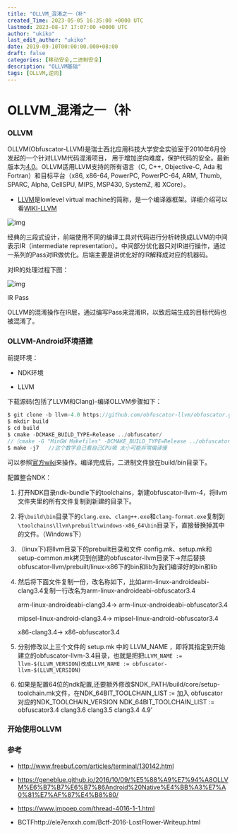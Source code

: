 ```yaml
---
title: "OLLVM_混淆之一（补"
created_Time: 2023-05-05 16:35:00 +0000 UTC
lastmod: 2023-08-17 17:07:00 +0000 UTC
author: "ukiko"
last_edit_author: "ukiko"
date: 2019-09-10T00:00:00.000+08:00
draft: false
categories: [移动安全,二进制安全]
description: "OLLVM基础"
tags: [OLLVM,逆向]
---
```


# OLLVM_混淆之一（补

### OLLVM

OLLVM(Obfuscator-LLVM)是瑞士西北应用科技大学安全实验室于2010年6月份发起的一个针对LLVM代码混淆项目， 用于增加逆向难度，保护代码的安全。最新版本为[4.0](https://github.com/obfuscator-llvm/obfuscator/tree/llvm-4.0)。OLLVM适用LLVM支持的所有语言（C, C++, Objective-C, Ada 和 Fortran）和目标平台（x86, x86-64, PowerPC, PowerPC-64, ARM, Thumb, SPARC, Alpha, CellSPU, MIPS, MSP430, SystemZ, 和 XCore）。

- [LLVM](http://llvm.org/)是lowlevel virtual machine的简称，是一个编译器框架。详细介绍可以看[WIKI-LLVM](https://zh.wikipedia.org/wiki/LLVM)

![img](http://my-md-1253484710.coscd.myqcloud.com/20180823112535.png)

经典的三段式设计，前端使用不同的编译工具对代码进行分析转换成LLVM的中间表示IR（intermediate representation）。中间部分优化器只对IR进行操作，通过一系列的Pass对IR做优化。后端主要是讲优化好的IR解释成对应的机器码。

对IR的处理过程下图：

![img](http://my-md-1253484710.coscd.myqcloud.com/20180823113111.png)

IR Pass

OLLVM的混淆操作在IR层，通过编写Pass来混淆IR，以致后端生成的目标代码也被混淆了。

### OLLVM-Android环境搭建

前提环境：

- NDK环境

- LLVM

下载源码(包括了LLVM和Clang)-编译OLLVM步骤如下：

```java
$ git clone -b llvm-4.0 https://github.com/obfuscator-llvm/obfuscator.git
$ mkdir build
$ cd build
$ cmake -DCMAKE_BUILD_TYPE=Release ../obfuscator/
//（cmake -G "MinGW Makefiles" -DCMAKE_BUILD_TYPE=Release ../obfuscator/）(windows)
$ make -j7   //这个数字自己看自己CPU填 太小可能非常编译慢
```

可以参照[官方wiki](https://github.com/obfuscator-llvm/obfuscator/wiki)来操作。编译完成后，二进制文件放在build/bin目录下。

配置整合NDK：

1. 打开NDK目录ndk-bundle下的toolchains，新建obfuscator-llvm-4，将llvm文件夹里的所有文件复制到新建的目录下。

1. 将`\build\bin`目录下的`clang.exe`、`clang++.exe`和`clang-format.exe`复制到`\toolchains\llvm\prebuilt\windows-x86_64\bin`目录下，直接替换掉其中的文件。（Windows下）

1. （linux下)将llvm目录下的prebuilt目录和文件 config.mk、setup.mk和setup-common.mk拷贝到创建的obfuscator-llvm目录下->然后替换obfuscator-llvm/prebuilt/linux-x86下的bin和lib为我们编译好的bin和lib

1. 然后将下面文件复制一份，改名称如下，比如arm-linux-androideabi-clang3.4复制一行改名为arm-linux-androideabi-obfuscator3.4

	arm-linux-androideabi-clang3.4-> arm-linux-androideabi-obfuscator3.4

	mipsel-linux-android-clang3.4-> mipsel-linux-android-obfuscator3.4

	x86-clang3.4-> x86-obfuscator3.4



1. 分别修改以上三个文件的 setup.mk 中的 LLVM_NAME ，即将其指定到开始建立的obfuscator-llvm-3.4目录，也就是把把`LLVM_NAME := llvm-$(LLVM_VERSION)改成LLVM_NAME := obfuscator-llvm-$(LLVM_VERSION)`

1. 如果是配置64位的ndk配置,还要额外修改$NDK_PATH/build/core/setup-toolchain.mk文件，在NDK_64BIT_TOOLCHAIN_LIST := 加入 obfuscator 对应的NDK_TOOLCHAIN_VERSION NDK_64BIT_TOOLCHAIN_LIST := obfuscator3.4 clang3.6 clang3.5 clang3.4 4.9’

### 开始使用OLLVM

### 参考

- http://www.freebuf.com/articles/terminal/130142.html

- https://geneblue.github.io/2016/10/09/%E5%88%A9%E7%94%A8OLLVM%E6%B7%B7%E6%B7%86Android%20Native%E4%BB%A3%E7%A0%81%E7%AF%87%E4%B8%80/

- https://www.jmpoep.com/thread-4016-1-1.html

- BCTFhttp://ele7enxxh.com/Bctf-2016-LostFlower-Writeup.html

